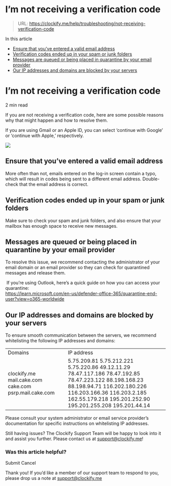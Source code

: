 # I’m not receiving a verification code

> URL: https://clockify.me/help/troubleshooting/not-receiving-verification-code

In this article

* [Ensure that you’ve entered a valid email address](#ensure-that-you’ve-entered-a-valid-email-address)
* [Verification codes ended up in your spam or junk folders](#verification-codes-ended-up-in-your-spam-or-junk-folders)
* [Messages are queued or being placed in quarantine by your email provider](#messages-are-queued-or-being-placed-in-quarantine-by-your-email-provider)
* [Our IP addresses and domains are blocked by your servers](#our-ip-addresses-and-domains-are-blocked-by-your-servers )

# I’m not receiving a verification code

2 min read

If you are not receiving a verification code, here are some possible reasons why that might happen and how to resolve them.

If you are using Gmail or an Apple ID, you can select ‘continue with Google’ or ‘continue with Apple,’ respectively.

![](https://clockify.me/help/wp-content/uploads/2025/06/Screenshot-2025-06-25-at-11.25.57-1024x577.png)

## Ensure that you’ve entered a valid email address

More often than not, emails entered on the log-in screen contain a typo, which will result in codes being sent to a different email address. Double-check that the email address is correct.

## Verification codes ended up in your spam or junk folders

Make sure to check your spam and junk folders, and also ensure that your mailbox has enough space to receive new messages.

## Messages are queued or being placed in quarantine by your email provider

To resolve this issue, we recommend contacting the administrator of your email domain or an email provider so they can check for quarantined messages and release them.

 If you’re using Outlook, here’s a quick guide on how you can access your quarantine:  
<https://learn.microsoft.com/en-us/defender-office-365/quarantine-end-user?view=o365-worldwide>

## Our IP addresses and domains are blocked by your servers

To ensure smooth communication between the servers, we recommend whitelisting the following IP addresses and domains:

|  |  |
| --- | --- |
| Domains | IP address |
| clockify.me mail.cake.com cake.com psrp.mail.cake.com | 5.75.209.81 5.75.212.221 5.75.220.86 49.12.11.29 78.47.117.186 78.47.192.85 78.47.223.122 88.198.168.23 88.198.94.71 116.202.180.226 116.203.166.36 116.203.2.185 162.55.179.218 195.201.252.90 195.201.255.208 195.201.44.14 |

Please consult your system administrator or email service provider’s documentation for specific instructions on whitelisting IP addresses.  
  
Still having issues? The Clockify Support Team will be happy to look into it and assist you further. Please contact us at support@clockify.me!

### Was this article helpful?

Submit
Cancel

Thank you! If you’d like a member of our support team to respond to you, please drop us a note at support@clockify.me